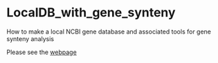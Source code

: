 # LocalDB_with_gene_synteny
How to make a local NCBI gene database and associated tools for gene synteny analysis

Please see the [webpage](https://gisledk.github.io/LocalDB_with_gene_synteny)
